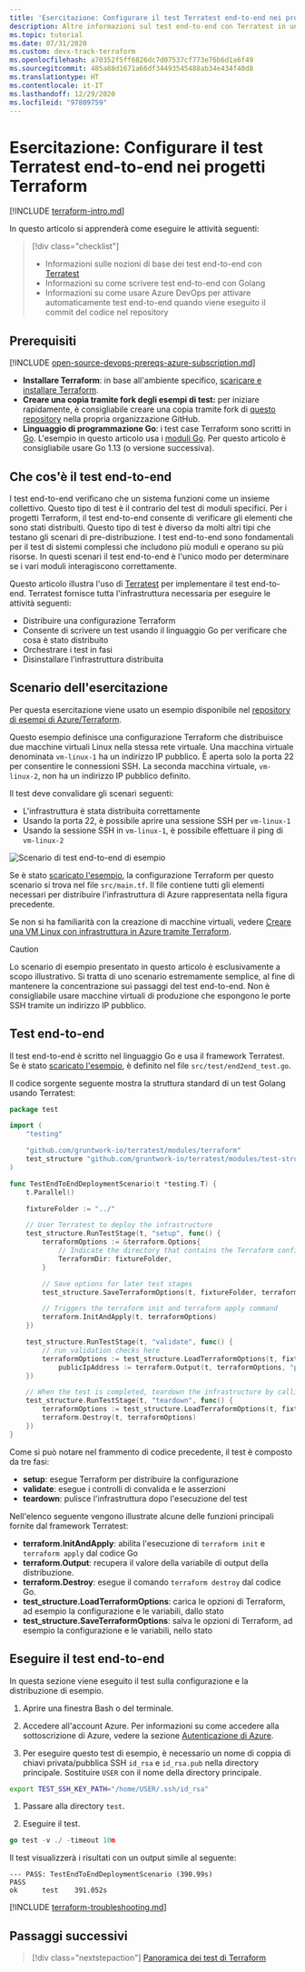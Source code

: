```yaml
---
title: 'Esercitazione: Configurare il test Terratest end-to-end nei progetti Terraform'
description: Altre informazioni sul test end-to-end con Terratest in un progetto Terraform.
ms.topic: tutorial
ms.date: 07/31/2020
ms.custom: devx-track-terraform
ms.openlocfilehash: a70352f5ff6826dc7d07537cf773e76b6d1a6f49
ms.sourcegitcommit: 485a88d1671a66df34493545488ab34e434f40d8
ms.translationtype: HT
ms.contentlocale: it-IT
ms.lasthandoff: 12/29/2020
ms.locfileid: "97809759"
---
```

# <a name="tutorial-setup-end-to-end-terratest-testing-on-terraform-projects"></a>Esercitazione: Configurare il test Terratest end-to-end nei progetti Terraform

[!INCLUDE [terraform-intro.md](includes/terraform-intro.md)]

In questo articolo si apprenderà come eseguire le attività seguenti:

> [!div class="checklist"]
> * Informazioni sulle nozioni di base dei test end-to-end con [Terratest](https://github.com/gruntwork-io/terratest)
> * Informazioni su come scrivere test end-to-end con Golang
> * Informazioni su come usare Azure DevOps per attivare automaticamente test end-to-end quando viene eseguito il commit del codice nel repository

## <a name="prerequisites"></a>Prerequisiti

[!INCLUDE [open-source-devops-prereqs-azure-subscription.md](../includes/open-source-devops-prereqs-azure-subscription.md)]
- **Installare Terraform**: in base all'ambiente specifico, [scaricare e installare Terraform](https://www.terraform.io/downloads.html).
- **Creare una copia tramite fork degli esempi di test:** per iniziare rapidamente, è consigliabile creare una copia tramite fork di [questo repository](https://github.com/Azure/terraform) nella propria organizzazione GitHub.
- **Linguaggio di programmazione Go**: i test case Terraform sono scritti in [Go](https://golang.org/dl/). L'esempio in questo articolo usa i [moduli Go](https://blog.golang.org/using-go-modules). Per questo articolo è consigliabile usare Go 1.13 (o versione successiva).

## <a name="what-is-end-to-end-testing"></a>Che cos'è il test end-to-end

I test end-to-end verificano che un sistema funzioni come un insieme collettivo. Questo tipo di test è il contrario del test di moduli specifici. Per i progetti Terraform, il test end-to-end consente di verificare gli elementi che sono stati distribuiti. Questo tipo di test è diverso da molti altri tipi che testano gli scenari di pre-distribuzione. I test end-to-end sono fondamentali per il test di sistemi complessi che includono più moduli e operano su più risorse. In questi scenari il test end-to-end è l'unico modo per determinare se i vari moduli interagiscono correttamente.

Questo articolo illustra l'uso di [Terratest](https://github.com/gruntwork-io/terratest) per implementare il test end-to-end. Terratest fornisce tutta l'infrastruttura necessaria per eseguire le attività seguenti:

- Distribuire una configurazione Terraform
- Consente di scrivere un test usando il linguaggio Go per verificare che cosa è stato distribuito
- Orchestrare i test in fasi
- Disinstallare l'infrastruttura distribuita

## <a name="tutorial-scenario"></a>Scenario dell'esercitazione

Per questa esercitazione viene usato un esempio disponibile nel [repository di esempi di Azure/Terraform](https://github.com/Azure/terraform/blob/master/samples/end-to-end-testing/README.md).

Questo esempio definisce una configurazione Terraform che distribuisce due macchine virtuali Linux nella stessa rete virtuale. Una macchina virtuale denominata `vm-linux-1` ha un indirizzo IP pubblico. È aperta solo la porta 22 per consentire le connessioni SSH. La seconda macchina virtuale, `vm-linux-2`, non ha un indirizzo IP pubblico definito.

Il test deve convalidare gli scenari seguenti:

- L'infrastruttura è stata distribuita correttamente
- Usando la porta 22, è possibile aprire una sessione SSH per `vm-linux-1`
- Usando la sessione SSH in `vm-linux-1`, è possibile effettuare il ping di `vm-linux-2`

![Scenario di test end-to-end di esempio](media/best-practices-end-to-end-testing/scenario.png)

Se è stato [scaricato l'esempio](#prerequisites), la configurazione Terraform per questo scenario si trova nel file `src/main.tf`. Il file contiene tutti gli elementi necessari per distribuire l'infrastruttura di Azure rappresentata nella figura precedente.

Se non si ha familiarità con la creazione di macchine virtuali, vedere [Creare una VM Linux con infrastruttura in Azure tramite Terraform](create-linux-virtual-machine-with-infrastructure.md).

> [!CAUTION]
> Lo scenario di esempio presentato in questo articolo è esclusivamente a scopo illustrativo. Si tratta di uno scenario estremamente semplice, al fine di mantenere la concentrazione sui passaggi del test end-to-end. Non è consigliabile usare macchine virtuali di produzione che espongono le porte SSH tramite un indirizzo IP pubblico.

## <a name="end-to-end-test"></a>Test end-to-end

Il test end-to-end è scritto nel linguaggio Go e usa il framework Terratest. Se è stato [scaricato l'esempio](#prerequisites), è definito nel file `src/test/end2end_test.go`.

Il codice sorgente seguente mostra la struttura standard di un test Golang usando Terratest:

```Go
package test

import (
    "testing"

    "github.com/gruntwork-io/terratest/modules/terraform"
    test_structure "github.com/gruntwork-io/terratest/modules/test-structure"
)

func TestEndToEndDeploymentScenario(t *testing.T) {
    t.Parallel()

    fixtureFolder := "../"

    // User Terratest to deploy the infrastructure
    test_structure.RunTestStage(t, "setup", func() {
        terraformOptions := &terraform.Options{
            // Indicate the directory that contains the Terraform configuration to deploy
            TerraformDir: fixtureFolder,
        }

        // Save options for later test stages
        test_structure.SaveTerraformOptions(t, fixtureFolder, terraformOptions)

        // Triggers the terraform init and terraform apply command
        terraform.InitAndApply(t, terraformOptions)
    })

    test_structure.RunTestStage(t, "validate", func() {
        // run validation checks here
        terraformOptions := test_structure.LoadTerraformOptions(t, fixtureFolder)
            publicIpAddress := terraform.Output(t, terraformOptions, "public_ip_address")
    })

    // When the test is completed, teardown the infrastructure by calling terraform destroy
    test_structure.RunTestStage(t, "teardown", func() {
        terraformOptions := test_structure.LoadTerraformOptions(t, fixtureFolder)
        terraform.Destroy(t, terraformOptions)
    })
}
```

Come si può notare nel frammento di codice precedente, il test è composto da tre fasi:

- **setup**: esegue Terraform per distribuire la configurazione
- **validate**: esegue i controlli di convalida e le asserzioni
- **teardown**: pulisce l'infrastruttura dopo l'esecuzione del test

Nell'elenco seguente vengono illustrate alcune delle funzioni principali fornite dal framework Terratest:

- **terraform.InitAndApply**: abilita l'esecuzione di `terraform init` e `terraform apply` dal codice Go
- **terraform.Output**: recupera il valore della variabile di output della distribuzione.
- **terraform.Destroy**: esegue il comando `terraform destroy` dal codice Go.
- **test_structure.LoadTerraformOptions**: carica le opzioni di Terraform, ad esempio la configurazione e le variabili, dallo stato
- **test_structure.SaveTerraformOptions**: salva le opzioni di Terraform, ad esempio la configurazione e le variabili, nello stato

## <a name="run-the-end-to-end-test"></a>Eseguire il test end-to-end

In questa sezione viene eseguito il test sulla configurazione e la distribuzione di esempio. 

1. Aprire una finestra Bash o del terminale.

1. Accedere all'account Azure. Per informazioni su come accedere alla sottoscrizione di Azure, vedere la sezione [Autenticazione di Azure](get-started-cloud-shell.md#authenticate-to-azure).

1. Per eseguire questo test di esempio, è necessario un nome di coppia di chiavi privata/pubblica SSH `id_rsa` e `id_rsa.pub` nella directory principale. Sostituire `USER` con il nome della directory principale.

```bash
export TEST_SSH_KEY_PATH="/home/USER/.ssh/id_rsa"
```

1. Passare alla directory `test`.

1. Eseguire il test.

```go
go test -v ./ -timeout 10m
```

Il test visualizzerà i risultati con un output simile al seguente:

```output
--- PASS: TestEndToEndDeploymentScenario (390.99s)
PASS
ok      test    391.052s
```

[!INCLUDE [terraform-troubleshooting.md](includes/terraform-troubleshooting.md)]

## <a name="next-steps"></a>Passaggi successivi

> [!div class="nextstepaction"]
> [Panoramica dei test di Terraform](best-practices-testing-overview.md)
